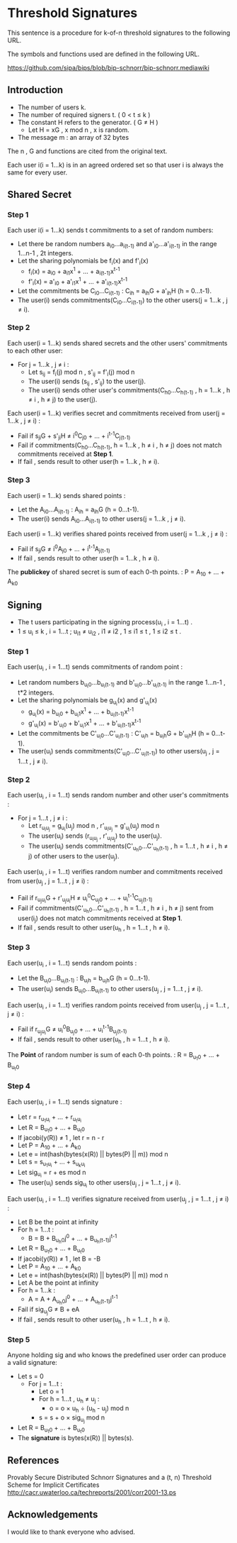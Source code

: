 # Threshold Signatures

This sentence is a procedure for k-of-n threshold signatures to the following URL.

The symbols and functions used are defined in the following URL.

https://github.com/sipa/bips/blob/bip-schnorr/bip-schnorr.mediawiki

## Introduction

- The number of users k.
- The number of required signers t. ( 0 < t &le; k )
- The constant H refers to the generator. ( G &ne; H )
    - Let H = xG , x mod n , x is random.
- The message m : an array of 32 bytes

The n , G and functions are cited from the original text.

Each user i(i = 1...k) is in an agreed ordered set so that user i is always the same for every user.

## Shared Secret

### Step 1

Each user i(i = 1...k) sends t commitments to a set of random numbers:

- Let there be random numbers a<sub>i0</sub>...a<sub>i(t-1)</sub> and a'<sub>i0</sub>...a'<sub>i(t-1)</sub> in the range 1...n-1 , 2t integers.
- Let the sharing polynomials be f<sub>i</sub>(x) and f'<sub>i</sub>(x)
    - f<sub>i</sub>(x) = a<sub>i0</sub> + a<sub>i1</sub>x<sup>1</sup> + ... + a<sub>i(t-1)</sub>x<sup>t-1</sup>
    - f'<sub>i</sub>(x) = a'<sub>i0</sub> + a'<sub>i1</sub>x<sup>1</sup> + ... + a'<sub>i(t-1)</sub>x<sup>t-1</sup>
- Let the commitments be C<sub>i0</sub>...C<sub>i(t-1)</sub> : C<sub>ih</sub> = a<sub>ih</sub>G + a'<sub>ih</sub>H (h = 0...t-1).
- The user(i) sends commitments(C<sub>i0</sub>...C<sub>i(t-1)</sub>) to the other users(j = 1...k , j &ne; i).

### Step 2

Each user(i = 1...k) sends shared secrets and the other users' commitments to each other user:

- For j = 1...k , j &ne; i :
    - Let s<sub>ij</sub> = f<sub>i</sub>(j) mod n , s'<sub>ij</sub> = f'<sub>i</sub>(j)  mod n
    - The user(i) sends (s<sub>ij</sub> , s'<sub>ij</sub>) to the user(j).
    - The user(i) sends other user's commitments(C<sub>h0</sub>...C<sub>h(t-1)</sub> , h = 1...k , h &ne; i , h &ne; j)  to the user(j).

Each user(i = 1...k) verifies secret and commitments received from user(j = 1...k , j &ne; i) :

- Fail if s<sub>ji</sub>G + s'<sub>ji</sub>H &ne; i<sup>0</sup>C<sub>j0</sub> + ... + i<sup>t-1</sup>C<sub>j(t-1)</sub>
- Fail if commitments(C<sub>h0</sub>...C<sub>h(t-1)</sub>, h = 1...k , h &ne; i , h &ne; j) does not match commitments received at **Step 1**.
- If fail , sends result to other user(h = 1...k , h &ne; i).

### Step 3

Each user(i = 1...k) sends shared points :

- Let the A<sub>i0</sub>...A<sub>i(t-1)</sub> : A<sub>ih</sub> = a<sub>ih</sub>G (h = 0...t-1).
- The user(i) sends A<sub>i0</sub>...A<sub>i(t-1)</sub> to other users(j = 1...k , j &ne; i).


Each user(i = 1...k) verifies shared points received from user(j = 1...k , j &ne; i) :

- Fail if s<sub>ji</sub>G  &ne; i<sup>0</sup>A<sub>j0</sub> + ... + i<sup>t-1</sup>A<sub>j(t-1)</sub>
- If fail , sends result to other user(h = 1...k , h &ne; i).

The **publickey** of shared secret is sum of each 0-th points. : P = A<sub>10</sub> + ... + A<sub>k0</sub>

## Signing

- The t users participating in the signing process(u<sub>i</sub> , i = 1...t) .
- 1 &le; u<sub>i</sub> &le; k , i = 1...t ; u<sub>i1</sub> &ne; u<sub>i2</sub> , i1 &ne; i2 , 1 &le; i1 &le; t , 1 &le; i2 &le; t .

### Step 1

Each user(u<sub>i</sub> , i = 1...t) sends commitments of random point :

- Let random numbers b<sub>u<sub>i</sub>0</sub>...b<sub>u<sub>i</sub>(t-1)</sub> and b'<sub>u<sub>i</sub>0</sub>...b'<sub>u<sub>i</sub>(t-1)</sub> in the range 1...n-1 , t*2 integers.
- Let the sharing polynomials be g<sub>u<sub>i</sub></sub>(x) and g'<sub>u<sub>i</sub></sub>(x)
    - g<sub>u<sub>i</sub></sub>(x) = b<sub>u<sub>i</sub>0</sub> + b<sub>u<sub>i</sub>1</sub>x<sup>1</sup> + ... + b<sub>u<sub>i</sub>(t-1)</sub>x<sup>t-1</sup>
    - g'<sub>u<sub>i</sub></sub>(x) = b'<sub>u<sub>i</sub>0</sub> + b'<sub>u<sub>i</sub>1</sub>x<sup>1</sup> + ... + b'<sub>u<sub>i</sub>(t-1)</sub>x<sup>t-1</sup>
- Let the commitments be C'<sub>u<sub>i</sub>0</sub>...C'<sub>u<sub>i</sub>(t-1)</sub> : C'<sub>u<sub>i</sub>h</sub> = b<sub>u<sub>i</sub>h</sub>G + b'<sub>u<sub>i</sub>h</sub>H (h = 0...t-1).
- The user(u<sub>i</sub>) sends commitments(C'<sub>u<sub>i</sub>0</sub>...C'<sub>u<sub>i</sub>(t-1)</sub>) to other users(u<sub>j</sub> , j = 1...t , j &ne; i).

### Step 2

Each user(u<sub>i</sub> , i = 1...t) sends random number and other user's commitments :

- For j = 1...t , j &ne; i :
    - Let r<sub>u<sub>i</sub>u<sub>j</sub></sub> = g<sub>u<sub>i</sub></sub>(u<sub>j</sub>) mod n , r'<sub>u<sub>i</sub>u<sub>j</sub></sub> = g'<sub>u<sub>i</sub></sub>(u<sub>j</sub>)  mod n
    - The user(u<sub>i</sub>) sends (r<sub>u<sub>i</sub>u<sub>j</sub></sub> , r'<sub>u<sub>i</sub>u<sub>j</sub></sub>) to the user(u<sub>j</sub>).
    - The user(u<sub>i</sub>) sends commitments(C'<sub>u<sub>h</sub>0</sub>...C'<sub>u<sub>h</sub>(t-1)</sub> , h = 1...t , h &ne; i , h &ne; j) of other users to the user(u<sub>j</sub>).

Each user(u<sub>i</sub> , i = 1...t) verifies random number and commitments received from user(u<sub>j</sub> , j = 1...t , j &ne; i) :

- Fail if r<sub>u<sub>j</sub>u<sub>i</sub></sub>G + r'<sub>u<sub>j</sub>u<sub>i</sub></sub>H &ne; u<sub>i</sub><sup>0</sup>C<sub>u<sub>j</sub>0</sub> + ... + u<sub>i</sub><sup>t-1</sup>C<sub>u<sub>j</sub>(t-1)</sub>
- Fail if commitments(C'<sub>u<sub>h</sub>0</sub>...C'<sub>u<sub>h</sub>(t-1)</sub> , h = 1...t , h &ne; i , h &ne; j) sent from user(i<sub>j</sub>) does not match commitments received at **Step 1**.
- If fail , sends result to other user(u<sub>h</sub> , h = 1...t , h &ne; i).

### Step 3

Each user(u<sub>i</sub> , i = 1...t) sends random points :

- Let the B<sub>u<sub>i</sub>0</sub>...B<sub>u<sub>i</sub>(t-1)</sub> : B<sub>u<sub>i</sub>h</sub> = b<sub>u<sub>i</sub>h</sub>G (h = 0...t-1).
- The user(u<sub>i</sub>) sends B<sub>u<sub>i</sub>0</sub>...B<sub>u<sub>i</sub>(t-1)</sub> to other users(u<sub>j</sub> , j = 1...t , j &ne; i).


Each user(u<sub>i</sub> , i = 1...t) verifies random points received from user(u<sub>j</sub> , j = 1...t , j &ne; i) :

- Fail if r<sub>u<sub>j</sub>u<sub>i</sub></sub>G  &ne; u<sub>i</sub><sup>0</sup>B<sub>u<sub>j</sub>0</sub> + ... + u<sub>i</sub><sup>t-1</sup>B<sub>u<sub>j</sub>(t-1)</sub>
- If fail , sends result to other user(u<sub>h</sub> , h = 1...t , h &ne; i).

The **Point** of random number is sum of each 0-th points. : R = B<sub>u<sub>1</sub>0</sub> + ... + B<sub>u<sub>t</sub>0</sub>

### Step 4

Each user(u<sub>i</sub> , i = 1...t) sends signature :

- Let r = r<sub>u<sub>1</sub>u<sub>i</sub></sub> + ... + r<sub>u<sub>t</sub>u<sub>i</sub></sub>
- Let R = B<sub>u<sub>1</sub>0</sub> + ... + B<sub>u<sub>t</sub>0</sub>
- If jacobi(y(R)) &ne; 1 , let r = n - r
- Let P = A<sub>10</sub> + ... + A<sub>k0</sub>
- Let e = int(hash(bytes(x(R)) || bytes(P) || m)) mod n
- Let s = s<sub>u<sub>1</sub>u<sub>i</sub></sub> + ... + s<sub>u<sub>k</sub>u<sub>i</sub></sub>
- Let sig<sub>u<sub>i</sub></sub> = r + es mod n
- The user(u<sub>i</sub>) sends sig<sub>u<sub>i</sub></sub> to other users(u<sub>j</sub> , j = 1...t , j &ne; i).

Each user(u<sub>i</sub> , i = 1...t) verifies signature received from user(u<sub>j</sub> , j = 1...t , j &ne; i) :

- Let B be the point at infinity
- For h = 1...t :
    - B = B + B<sub>u<sub>h</sub>0</sub>j<sup>0</sup> + ... + B<sub>u<sub>h</sub>(t-1)</sub>j<sup>t-1</sup>
- Let R = B<sub>u<sub>1</sub>0</sub> + ... + B<sub>u<sub>t</sub>0</sub>
- If jacobi(y(R)) &ne; 1 , let B = -B
- Let P = A<sub>10</sub> + ... + A<sub>k0</sub>
- Let e = int(hash(bytes(x(R)) || bytes(P) || m)) mod n
- Let A be the point at infinity
- For h = 1...k :
    - A = A + A<sub>u<sub>h</sub>0</sub>j<sup>0</sup> + ... + A<sub>u<sub>h</sub>(t-1)</sub>j<sup>t-1</sup>
- Fail if sig<sub>u<sub>j</sub></sub>G &ne; B + eA
- If fail , sends result to other user(u<sub>h</sub> , h = 1...t , h &ne; i).

### Step 5

Anyone holding sig and who knows the predefined user order can produce a valid signature:

- Let s = 0
    - For j = 1...t :
        - Let o = 1
        - For h = 1...t , u<sub>h</sub> &ne; u<sub>j</sub> :
            - o = o &times; u<sub>h</sub> &div; (u<sub>h</sub> - u<sub>j</sub>) mod n
        - s = s + o &times; sig<sub>u<sub>j</sub></sub> mod n
- Let R = B<sub>u<sub>1</sub>0</sub> + ... + B<sub>u<sub>t</sub>0</sub>
- The **signature** is bytes(x(R)) || bytes(s).

## References

Provably Secure Distributed Schnorr Signatures and a (t, n) Threshold Scheme for Implicit Certificates<br>
http://cacr.uwaterloo.ca/techreports/2001/corr2001-13.ps


## Acknowledgements

I would like to thank everyone who advised.

